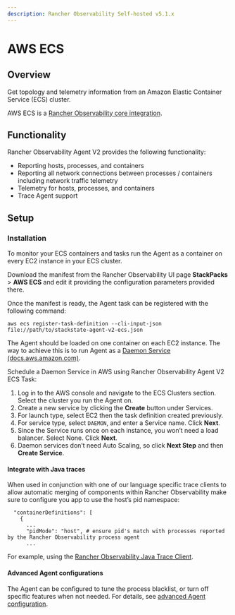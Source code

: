 ```yaml
---
description: Rancher Observability Self-hosted v5.1.x 
---
```


# AWS ECS

## Overview

Get topology and telemetry information from an Amazon Elastic Container Service \(ECS\) cluster.

AWS ECS is a [Rancher Observability core integration](/stackpacks/integrations/about_integrations.md#stackstate-core-integrations "Rancher Observability Self-Hosted only").

## Functionality

Rancher Observability Agent V2 provides the following functionality:

* Reporting hosts, processes, and containers
* Reporting all network connections between processes / containers including network traffic telemetry
* Telemetry for hosts, processes, and containers
* Trace Agent support

## Setup

### Installation

To monitor your ECS containers and tasks run the Agent as a container on every EC2 instance in your ECS cluster.

Download the manifest from the Rancher Observability UI page **StackPacks** &gt; **AWS ECS** and edit it providing the configuration parameters provided there.

Once the manifest is ready, the Agent task can be registered with the following command:

```text
aws ecs register-task-definition --cli-input-json file://path/to/stackstate-agent-v2-ecs.json
```

The Agent should be loaded on one container on each EC2 instance. The way to achieve this is to run Agent as a [Daemon Service \(docs.aws.amazon.com\)](https://docs.aws.amazon.com/AmazonECS/latest/developerguide/ecs_services.html#service_scheduler_daemon).

Schedule a Daemon Service in AWS using Rancher Observability Agent V2 ECS Task:

1. Log in to the AWS console and navigate to the ECS Clusters section. Select the cluster you run the Agent on.
2. Create a new service by clicking the **Create** button under Services.
3. For launch type, select EC2 then the task definition created previously.
4. For service type, select `DAEMON`, and enter a Service name. Click **Next**.
5. Since the Service runs once on each instance, you won’t need a load balancer. Select None. Click **Next**.
6. Daemon services don’t need Auto Scaling, so click **Next Step** and then **Create Service**.

#### Integrate with Java traces

When used in conjunction with one of our language specific trace clients to allow automatic merging of components within Rancher Observability make sure to configure you app to use the host’s pid namespace:


```text
  "containerDefinitions": [
    {
      ...
      "pidMode": "host", # ensure pid's match with processes reported by the Rancher Observability process agent
      ...
```

For example, using the [Rancher Observability Java Trace Client](../java-apm.md "Rancher Observability Self-Hosted only").


#### Advanced Agent configurations

The Agent can be configured to tune the process blacklist, or turn off specific features when not needed. For details, see [advanced Agent configuration](/setup/agent/advanced-agent-configuration.md).
